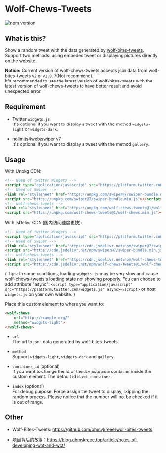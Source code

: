 # Wolf-Chews-Tweets

[![npm version](https://img.shields.io/npm/v/wolf-chews-tweets.svg?style=flat)](https://www.npmjs.com/package/wolf-chews-tweets)

## What is this?
Show a random tweet with the data generated by [wolf-bites-tweets](https://github.com/ohmykreee/wolf-bites-tweets). Support two methods: using embeded tweet or displaying pictures directly on the website.

**Notice:** Current version of wolf-chews-tweets accepts json data from wolf-bites-tweets `v2` or `v1.0.7`(Not recommend).   
It's recommended to use the latest version of wolf-bites-tweets with the latest version of wolf-chews-tweets to have better result and avoid unexpected error.

## Requirement
- Twitter `widgets.js`   
It's optional if you want to display a tweet with the method `widgets-light` or `widgets-dark`.

- [nolimits4web/swiper](https://github.com/nolimits4web/swiper) v7   
It's optional if you want to display a tweet with the method `gallery`.

## Usage
With Unpkg CDN:
```html
<!-- Need of twitter Widgets -->
<script type="application/javascript" src="https://platform.twitter.com/widgets.js"></script>
<!-- Need of Swiper -->
<link rel="stylesheet" href="https://unpkg.com/swiper@7/swiper-bundle.min.css"/>
<script src="https://unpkg.com/swiper@7/swiper-bundle.min.js"></script>
<!-- wolf-chews-tweets -->
<link rel="stylesheet" href="https://unpkg.com/wolf-chews-tweets@1/wolf-chews.min.css">
<script src="https://unpkg.com/wolf-chews-tweets@1/wolf-chews.min.js"></script>
```
With jsDelivr CDN (国内访问速度更快):
```html
<!-- Need of twitter Widgets -->
<script type="application/javascript" src="https://platform.twitter.com/widgets.js"></script>
<!-- Need of Swiper -->
<link rel="stylesheet" href="https://cdn.jsdelivr.net/npm/swiper@7/swiper-bundle.min.css"/>
<script src="https://cdn.jsdelivr.net/npm/swiper@7/swiper-bundle.min.js"></script>
<!-- wolf-chews-tweets -->
<link rel="stylesheet" href="https://cdn.jsdelivr.net/npm/wolf-chews-tweets@1/wolf-chews.min.css">
<script src="https://cdn.jsdelivr.net/npm/wolf-chews-tweets@1/wolf-chews.min.js"></script>
```

( Tips: In some conditions, loading `widgets.js` may be very slow and cause wolf-chews-tweets's loading state not showing properly. You can choose to add attribute "async":  `<script type="application/javascript" src="https://platform.twitter.com/widgets.js" async></script>` or host `widgets.js` on your own website. ) 

Place this custom element to where you want to:
```html
<wolf-chews 
    url="http://example.org/"
    method="widgets-light">
</wolf-chews>
```
- `url`   
The url to json data generated by wolf-bites-tweets.

- `method`   
Support `widgets-light`, `widgets-dark` and `gallery`.

- `container_id` (optional)   
If you want to change the id of the `div` acts as a container inside the custom element. The default id is `wct_container`.

- `index` (optional)   
For debug purpose. Force assign the tweet to display, skipping the random process. Please notice that the number will not be checked if it is out of range.

## Other
- Wolf-Bites-Tweets: https://github.com/ohmykreee/wolf-bites-tweets

- 项目背后的故事：https://blog.ohmykreee.top/article/notes-of-developing-wbt-and-wct/